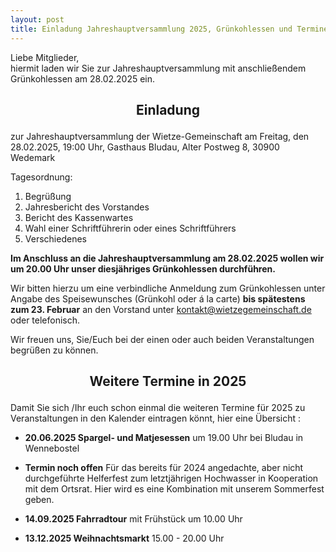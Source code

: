 ```yaml
---
layout: post
title: Einladung Jahreshauptversammlung 2025, Grünkohlessen und Termine
---
```


Liebe Mitglieder,  
hiermit laden wir Sie zur Jahreshauptversammlung mit anschließendem Grünkohlessen am 28.02.2025 ein.
  
  
<h2><p align="center">Einladung</p></h2>
zur Jahreshauptversammlung der Wietze-Gemeinschaft
am Freitag, den 28.02.2025, 19:00 Uhr,
Gasthaus Bludau, Alter Postweg 8, 30900 Wedemark
  
Tagesordnung:
1.	Begrüßung
2.	Jahresbericht des Vorstandes
3.	Bericht des Kassenwartes
4.	Wahl einer Schriftführerin oder eines Schriftführers
5.	Verschiedenes
  
  
  
**Im Anschluss an die Jahreshauptversammlung am 28.02.2025 wollen wir um
20.00 Uhr unser diesjähriges Grünkohlessen durchführen.**

  
Wir bitten hierzu um eine verbindliche Anmeldung zum Grünkohlessen unter Angabe des Speisewunsches (Grünkohl oder á la carte) **bis spätestens zum 23. Februar** 
an den Vorstand unter   kontakt@wietzegemeinschaft.de   oder telefonisch.
  
  
Wir freuen uns, Sie/Euch bei der einen oder auch beiden Veranstaltungen begrüßen zu können.
  
  
  
<h2><p align="center">Weitere Termine in 2025</p></h2>
  
Damit Sie sich /Ihr euch schon einmal die weiteren Termine für 2025 zu Veranstaltungen in den Kalender eintragen könnt, hier eine Übersicht :
  
- **20.06.2025	Spargel- und Matjesessen** um 19.00 Uhr bei Bludau in Wennebostel


- **Termin noch offen**  Für das bereits für 2024 angedachte, aber nicht durchgeführte Helferfest zum letztjährigen Hochwasser in Kooperation mit dem Ortsrat. 
Hier wird es eine Kombination mit unserem Sommerfest geben.
  
  
- **14.09.2025	Fahrradtour** mit Frühstück um 10.00 Uhr

- **13.12.2025 	Weihnachtsmarkt** 15.00 - 20.00 Uhr 
